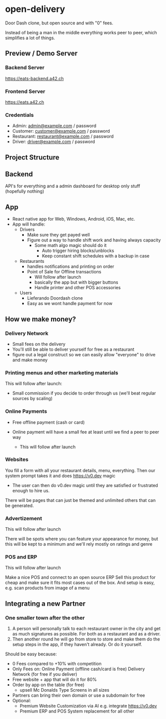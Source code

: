 # open-delivery

Door Dash clone, but open source and with "0" fees.

Instead of being a man in the middle everything works peer to peer, which simplifies a lot of things.

## Preview / Demo Server

### Backend Server
https://eats-backend.a42.ch

### Frontend Server
https://eats.a42.ch

### Credentials

- Admin: admin@example.com / password
- Customer: customer@example.com / password
- Restaurant: restaurant@example.com / password
- Driver: driver@example.com / password



## Project Structure

## Backend

API's for everything and a admin dashboard for desktop only stuff (hopefully nothing)

## App

- React native app for Web, Windows, Android, iOS, Mac, etc.
- App will handle: 
    - Drivers
        - Make sure they get payed well
        - Figure out a way to handle shift work and having always capacity
            - Some math algo magic should do it
                - Auto trigger hiring blocks/unblocks
                - Keep constant shift schedules with a backup in case
    - Restaurants
        - handles notifications and printing on order
        - Point of Sale for Offline transactions
            - Will follow after launch
            - basically the app but with bigger buttons
            - Handle printer and other POS accessories
    - Users
        - Lieferando Doordash clone
        - Easy as we wont handle payment for now

## How we make money?

### Delivery Network

- Small fees on the delivery
- You'll still be able to deliver yourself for free as a restaurant
- figure out a legal construct so we can easily allow "everyone" to drive and make money

### Printing menus and other marketing materials

This will follow after launch:

- Small commission if you decide to order through us (we'll beat regular sources by scaling) 


### Online Payments

- Free offline payment (cash or card)

- Online payment will have a small fee at least until we find a peer to peer way
    - This will follow after launch

### Websites

You fill a form with all your restaurant details, menu, everything.
Then our system prompt takes it and does https://v0.dev magic
+ The user can then do v0.dev magic until they are satisfied or frustrated enough to hire us.

There will be pages that can just be themed and unlimited others that can be generated.


### Advertizement

This will follow after launch


There will be spots where you can feature your appearance for money, but this will be kept to a minimum and we'll rely mostly on ratings and genre

### POS and ERP

This will follow after launch

Make a nice POS and connect to an open source ERP
Sell this product for cheap and make sure it fits most cases out of the box.
And setup is easy, e.g. scan products from image of a menu 


## Integrating a new Partner

### One smaller town after the other

1. A person will personally talk to each restaurant owner in the city and get as much signatures as possible. For both as a restaurant and as a driver.
2. Then another round he will go from store to store and make them do the setup steps in the app, if they haven't already. Or do it yourself.


Should be easy because:
- 0 Fees compared to +10% with competition
- Only Fees on:
    Online Payment (offline cash/card is free)
    Delivery Network (for free if you deliver)
- Free website + app that will do it for 80%
- Order by app on the table (for free)
    + upsell Mc Donalds Type Screens in all sizes
- Partners can bring their own domain or use a subdomain for free
- Optional:
    - Premium Website Customization via AI e.g. integrate https://v0.dev
    - Premium ERP and POS System replacement for all other 

